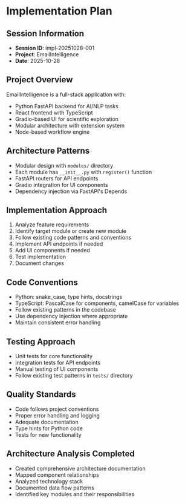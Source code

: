 # Implementation Plan

## Session Information
- **Session ID**: impl-20251028-001
- **Project**: EmailIntelligence
- **Date**: 2025-10-28

## Project Overview
EmailIntelligence is a full-stack application with:
- Python FastAPI backend for AI/NLP tasks
- React frontend with TypeScript
- Gradio-based UI for scientific exploration
- Modular architecture with extension system
- Node-based workflow engine

## Architecture Patterns
- Modular design with `modules/` directory
- Each module has `__init__.py` with `register()` function
- FastAPI routers for API endpoints
- Gradio integration for UI components
- Dependency injection via FastAPI's Depends

## Implementation Approach
1. Analyze feature requirements
2. Identify target module or create new module
3. Follow existing code patterns and conventions
4. Implement API endpoints if needed
5. Add UI components if needed
6. Test implementation
7. Document changes

## Code Conventions
- Python: snake_case, type hints, docstrings
- TypeScript: PascalCase for components, camelCase for variables
- Follow existing patterns in the codebase
- Use dependency injection where appropriate
- Maintain consistent error handling

## Testing Approach
- Unit tests for core functionality
- Integration tests for API endpoints
- Manual testing of UI components
- Follow existing test patterns in `tests/` directory

## Quality Standards
- Code follows project conventions
- Proper error handling and logging
- Adequate documentation
- Type hints for Python code
- Tests for new functionality

## Architecture Analysis Completed
- Created comprehensive architecture documentation
- Mapped component relationships
- Analyzed technology stack
- Documented data flow patterns
- Identified key modules and their responsibilities